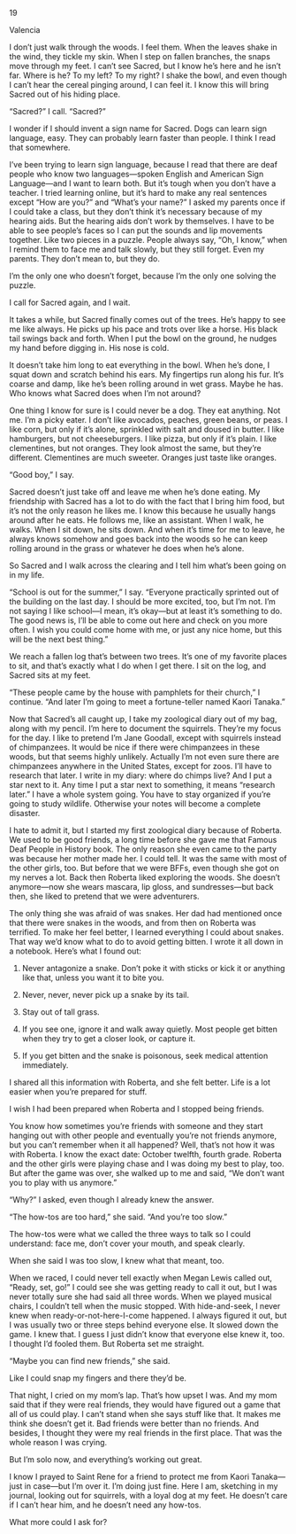 19

Valencia



I don’t just walk through the woods. I feel them. When the leaves shake in the wind, they tickle my skin. When I step on fallen branches, the snaps move through my feet. I can’t see Sacred, but I know he’s here and he isn’t far. Where is he? To my left? To my right? I shake the bowl, and even though I can’t hear the cereal pinging around, I can feel it. I know this will bring Sacred out of his hiding place.

“Sacred?” I call. “Sacred?”

I wonder if I should invent a sign name for Sacred. Dogs can learn sign language, easy. They can probably learn faster than people. I think I read that somewhere.

I’ve been trying to learn sign language, because I read that there are deaf people who know two languages—spoken English and American Sign Language—and I want to learn both. But it’s tough when you don’t have a teacher. I tried learning online, but it’s hard to make any real sentences except “How are you?” and “What’s your name?” I asked my parents once if I could take a class, but they don’t think it’s necessary because of my hearing aids. But the hearing aids don’t work by themselves. I have to be able to see people’s faces so I can put the sounds and lip movements together. Like two pieces in a puzzle. People always say, “Oh, I know,” when I remind them to face me and talk slowly, but they still forget. Even my parents. They don’t mean to, but they do.

I’m the only one who doesn’t forget, because I’m the only one solving the puzzle.

I call for Sacred again, and I wait.

It takes a while, but Sacred finally comes out of the trees. He’s happy to see me like always. He picks up his pace and trots over like a horse. His black tail swings back and forth. When I put the bowl on the ground, he nudges my hand before digging in. His nose is cold. 

It doesn’t take him long to eat everything in the bowl. When he’s done, I squat down and scratch behind his ears. My fingertips run along his fur. It’s coarse and damp, like he’s been rolling around in wet grass. Maybe he has. Who knows what Sacred does when I’m not around?

One thing I know for sure is I could never be a dog. They eat anything. Not me. I’m a picky eater. I don’t like avocados, peaches, green beans, or peas. I like corn, but only if it’s alone, sprinkled with salt and doused in butter. I like hamburgers, but not cheeseburgers. I like pizza, but only if it’s plain. I like clementines, but not oranges. They look almost the same, but they’re different. Clementines are much sweeter. Oranges just taste like oranges.

“Good boy,” I say.

Sacred doesn’t just take off and leave me when he’s done eating. My friendship with Sacred has a lot to do with the fact that I bring him food, but it’s not the only reason he likes me. I know this because he usually hangs around after he eats. He follows me, like an assistant. When I walk, he walks. When I sit down, he sits down. And when it’s time for me to leave, he always knows somehow and goes back into the woods so he can keep rolling around in the grass or whatever he does when he’s alone.

So Sacred and I walk across the clearing and I tell him what’s been going on in my life.

“School is out for the summer,” I say. “Everyone practically sprinted out of the building on the last day. I should be more excited, too, but I’m not. I’m not saying I like school—I mean, it’s okay—but at least it’s something to do. The good news is, I’ll be able to come out here and check on you more often. I wish you could come home with me, or just any nice home, but this will be the next best thing.”

We reach a fallen log that’s between two trees. It’s one of my favorite places to sit, and that’s exactly what I do when I get there. I sit on the log, and Sacred sits at my feet. 

“These people came by the house with pamphlets for their church,” I continue. “And later I’m going to meet a fortune-teller named Kaori Tanaka.”

Now that Sacred’s all caught up, I take my zoological diary out of my bag, along with my pencil. I’m here to document the squirrels. They’re my focus for the day. I like to pretend I’m Jane Goodall, except with squirrels instead of chimpanzees. It would be nice if there were chimpanzees in these woods, but that seems highly unlikely. Actually I’m not even sure there are chimpanzees anywhere in the United States, except for zoos. I’ll have to research that later. I write in my diary: where do chimps live? And I put a star next to it. Any time I put a star next to something, it means “research later.” I have a whole system going. You have to stay organized if you’re going to study wildlife. Otherwise your notes will become a complete disaster.

I hate to admit it, but I started my first zoological diary because of Roberta. We used to be good friends, a long time before she gave me that Famous Deaf People in History book. The only reason she even came to the party was because her mother made her. I could tell. It was the same with most of the other girls, too. But before that we were BFFs, even though she got on my nerves a lot. Back then Roberta liked exploring the woods. She doesn’t anymore—now she wears mascara, lip gloss, and sundresses—but back then, she liked to pretend that we were adventurers.

The only thing she was afraid of was snakes. Her dad had mentioned once that there were snakes in the woods, and from then on Roberta was terrified. To make her feel better, I learned everything I could about snakes. That way we’d know what to do to avoid getting bitten. I wrote it all down in a notebook. Here’s what I found out:

1. Never antagonize a snake. Don’t poke it with sticks or kick it or anything like that, unless you want it to bite you.

2. Never, never, never pick up a snake by its tail.

3. Stay out of tall grass.

4. If you see one, ignore it and walk away quietly. Most people get bitten when they try to get a closer look, or capture it.

5. If you get bitten and the snake is poisonous, seek medical attention immediately.

I shared all this information with Roberta, and she felt better. Life is a lot easier when you’re prepared for stuff.

I wish I had been prepared when Roberta and I stopped being friends.

You know how sometimes you’re friends with someone and they start hanging out with other people and eventually you’re not friends anymore, but you can’t remember when it all happened? Well, that’s not how it was with Roberta. I know the exact date: October twelfth, fourth grade. Roberta and the other girls were playing chase and I was doing my best to play, too. But after the game was over, she walked up to me and said, “We don’t want you to play with us anymore.”

“Why?” I asked, even though I already knew the answer.

“The how-tos are too hard,” she said. “And you’re too slow.”

The how-tos were what we called the three ways to talk so I could understand: face me, don’t cover your mouth, and speak clearly. 

When she said I was too slow, I knew what that meant, too. 

When we raced, I could never tell exactly when Megan Lewis called out, “Ready, set, go!” I could see she was getting ready to call it out, but I was never totally sure she had said all three words. When we played musical chairs, I couldn’t tell when the music stopped. With hide-and-seek, I never knew when ready-or-not-here-I-come happened. I always figured it out, but I was usually two or three steps behind everyone else. It slowed down the game. I knew that. I guess I just didn’t know that everyone else knew it, too. I thought I’d fooled them. But Roberta set me straight.

“Maybe you can find new friends,” she said.

Like I could snap my fingers and there they’d be.

That night, I cried on my mom’s lap. That’s how upset I was. And my mom said that if they were real friends, they would have figured out a game that all of us could play. I can’t stand when she says stuff like that. It makes me think she doesn’t get it. Bad friends were better than no friends. And besides, I thought they were my real friends in the first place. That was the whole reason I was crying.

But I’m solo now, and everything’s working out great.

I know I prayed to Saint Rene for a friend to protect me from Kaori Tanaka—just in case—but I’m over it. I’m doing just fine. Here I am, sketching in my journal, looking out for squirrels, with a loyal dog at my feet. He doesn’t care if I can’t hear him, and he doesn’t need any how-tos. 

What more could I ask for?

